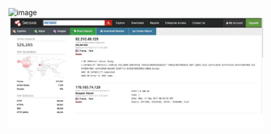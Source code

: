 ![image](https://github.com/MichalonCarpino/Tools_Legal_Utilisation/blob/main/Tools_Legal_Utilisation/images/SHO12.PNG)
![image](https://github.com/MichalonCarpino/Tools_Legal_Utilisation/blob/main/Tools_Legal_Utilisation/images/SHO2.PNG)
